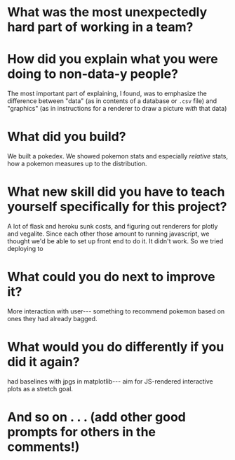 # What was the most unexpectedly hard part of working in a team?



# How did you explain what you were doing to non-data-y people?
The most important part of explaining, I found, was to emphasize the difference between "data" (as in contents of a database or `.csv` file) and "graphics" (as in instructions for a renderer to draw a picture _with_ that data) 

# What did you build?
We built a pokedex. We showed pokemon stats and especially _relative_ stats, how a pokemon measures up to the distribution. 

# What new skill did you have to teach yourself specifically for this project?
A lot of flask and heroku sunk costs, and figuring out renderers for plotly and vegalite. Since each other those amount to running javascript, we thought we'd be able to set up front end to do it. It didn't work. So we tried deploying to  


# What could you do next to improve it?
More interaction with user--- something to recommend pokemon based on ones they had already bagged. 

# What would you do differently if you did it again?
had baselines with jpgs in matplotlib--- aim for JS-rendered interactive plots as a stretch goal.

# And so on . . . (add other good prompts for others in the comments!)
